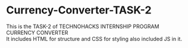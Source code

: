 # Currency-Converter-TASK-2

This is the TASK-2 of TECHNOHACKS INTERNSHIP PROGRAM
<br>
CURRENCY CONVERTER
<br>
It includes HTML for structure and CSS for styling also included JS in it.
